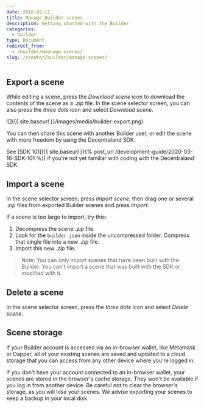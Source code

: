 ```yaml
---
date: 2018-02-11
title: Manage Builder scenes
description: Getting started with the Builder
categories:
  - builder
type: Document
redirect_from:
  - /builder/mmanage-scenes/
slug: /creator/builder/manage-scenes/
---
```


## Export a scene

While editing a scene, press the _Download scene_ icon to download the contents of the scene as a _.zip_ file. In the scene selector screen, you can also press the _three dots_ icon and select _Download scene_.

![]({{ site.baseurl }}/images/media/builder-export.png)

You can then share this scene with another Builder user, or edit the scene with more freedom by using the Decentraland SDK.

See [SDK 101]({{ site.baseurl }}{% post_url /development-guide/2020-03-16-SDK-101 %}) if you're not yet familiar with coding with the Decentraland SDK.

## Import a scene

In the scene selector screen, press _Import scene_, then drag one or several _.zip_ files from exported Builder scenes and press _Import_.

If a scene is too large to import, try this:

1. Decompress the scene _.zip_ file.
2. Look for the `builder.json` inside the uncompressed folder. Compress that single file into a new _.zip_ file.
3. Import this new _.zip_ file.

> Note: You can only import scenes that have been built with the Builder. You can't import a scene that was built with the SDK or modified with it.

## Delete a scene

In the scene selector screen, press the _three dots_ icon and select _Delete scene_.

## Scene storage

If your Builder account is accessed via an in-browser wallet, like Metamask or Dapper, all of your existing scenes are saved and updated to a cloud storage that you can access from any other device where you're logged in.

If you don't have your account connected to an in-browser wallet, your scenes are stored in the browser's cache storage. They won't be available if you log in from another device. Be careful not to clear the browser's storage, as you will lose your scenes. We advise exporting your scenes to keep a backup in your local disk.
